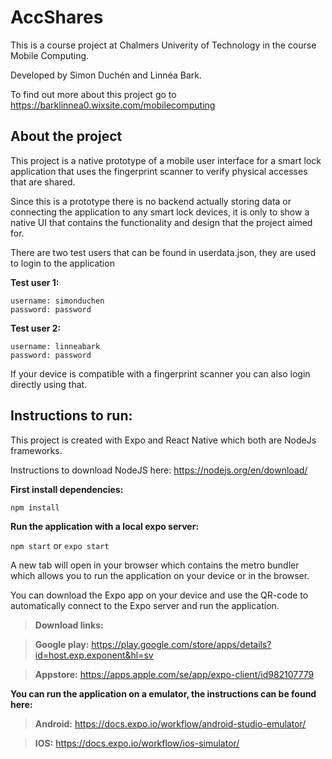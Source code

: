 # AccShares
This is a course project at Chalmers Univerity of Technology in the course Mobile Computing. 

Developed by Simon Duchén and Linnéa Bark.

To find out more about this project go to https://barklinnea0.wixsite.com/mobilecomputing
## About the project
This project is a native prototype of a mobile user interface for a smart lock application that uses the fingerprint scanner to verify physical accesses that are shared.

Since this is a prototype there is no backend actually storing data or connecting the application to any smart lock devices, it is only to show a native UI that contains the functionality and design that the project aimed for.

There are two test users that can be found in userdata.json, they are used to login to the application 

**Test user 1:** 

    username: simonduchen
    password: password
**Test user 2:** 

    username: linneabark
    password: password

If your device is compatible with a fingerprint scanner you can also login directly using that.

## Instructions to run:

This project is created with Expo and React Native which both are NodeJs frameworks.

Instructions to download NodeJS here: https://nodejs.org/en/download/

**First install dependencies:**

`npm install`

**Run the application with a local expo server:** 

`npm start` or `expo start`

A new tab will open in your browser which contains the metro bundler which allows you to run the application on your device or in the browser.

You can download the Expo app on your device and use the QR-code to automatically connect to the Expo server and run the application.

> **Download links:**

> **Google play:** https://play.google.com/store/apps/details?id=host.exp.exponent&hl=sv

> **Appstore:** https://apps.apple.com/se/app/expo-client/id982107779

**You can run the application on a emulator, the instructions can be found here:**

> **Android:**
> https://docs.expo.io/workflow/android-studio-emulator/ 

> **IOS:**
> https://docs.expo.io/workflow/ios-simulator/
